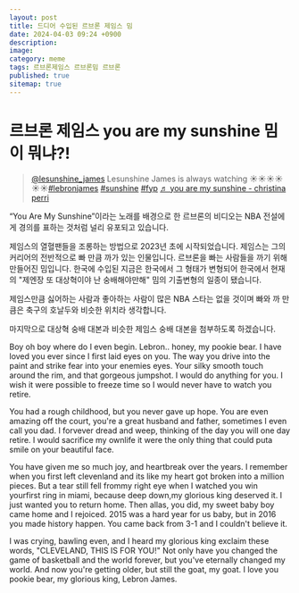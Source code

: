 ```yaml
---
layout: post
title: 드디어 수입된 르브론 제임스 밈
date: 2024-04-03 09:24 +0900
description: 
image: 
category: meme
tags: 르브론제임스 르브론밈 르브론
published: true
sitemap: true
---
```


# 르브론 제임스 you are my sunshine 밈이 뭐냐?!
<blockquote class="tiktok-embed" cite="https://www.tiktok.com/@lesunshine_james/video/7345513027241872670" data-video-id="7345513027241872670" style="max-width: 605px;min-width: 325px;" > <section> <a target="_blank" title="@lesunshine_james" href="https://www.tiktok.com/@lesunshine_james?refer=embed">@lesunshine_james</a> Lesunshine James is always watching ☀️☀️☀️☀️☀️☀️<a title="lebronjames" target="_blank" href="https://www.tiktok.com/tag/lebronjames?refer=embed">#lebronjames</a> <a title="sunshine" target="_blank" href="https://www.tiktok.com/tag/sunshine?refer=embed">#sunshine</a> <a title="fyp" target="_blank" href="https://www.tiktok.com/tag/fyp?refer=embed">#fyp</a> <a target="_blank" title="♬ you are my sunshine - christina perri" href="https://www.tiktok.com/music/you-are-my-sunshine-6705101173034059777?refer=embed">♬ you are my sunshine - christina perri</a> </section> </blockquote> <script async src="https://www.tiktok.com/embed.js"></script>




“You Are My Sunshine”이라는 노래를 배경으로 한 르브론의 비디오는 NBA 전설에게 경의를 표하는 것처럼 널리 유포되고 있습니다.



제임스의 열혈팬들을 조롱하는 방법으로 2023년 초에 시작되었습니다. 
제임스는 그의 커리어의 전반적으로 빠 만큼 까가 있는 인물입니다.
르브론을 빠는 사람들을 까기 위해 만들어진 밈입니다.
한국에 수입된 지금은 한국에서 그 형태가 변형되어 한국에서 현재의 "제엔장 또 대상혁이야 난 숭배해야만해" 밈의 기출변형의 일종이 됐습니다.

제임스만큼 싫어하는 사람과 좋아하는 사람이 많은 NBA 스타는 없을 것이며 빠와 까 만큼은 축구의 호날두와 비슷한 위치라 생각합니다.


마지막으로 대상혁 숭배 대본과 비슷한 제임스 숭배 대본을 첨부하도록 하겠습니다.








Boy oh boy where do I even begin. Lebron..
honey, my pookie bear. I have loved you
ever since I first laid eyes on you. The way
you drive into the paint and strike fear
into your enemies eyes. Your silky smooth
touch around the rim, and that gorgeous
jumpshot. I would do anything for you. I
wish it were possible to freeze time so I
would never have to watch you retire.

You had a rough childhood, but you never gave up hope. You are even amazing off the court, you're a great husband and father, sometimes I even call you dad. I forvever dread and weep, thinking of the day you will one day retire. I would sacrifice my ownlife it were the only thing that could puta smile on your beautiful face.

You have given me so much joy, and heartbreak over the years. I remember when you first left clevenland and its like my heart got broken into a million pieces. But a tear still fell frommy right eye when I watched you win yourfirst ring in miami, because deep down,my glorious king deserved it. I just wanted you to return home. Then allas, you did, my sweet baby boy came home and I rejoiced.
2015 was a hard year for us baby, but in
2016 you made history happen. You came
back from 3-1 and I couldn't believe it.

I was crying, bawling even, and I heard my
glorious king exclaim these words,
"CLEVELAND, THIS IS FOR YOU!" Not only
have you changed the game of basketball
and the world forever, but you've eternally
changed my world. And now you're getting
older, but still the goat, my goat. I love
you pookie bear, my glorious king, Lebron
James.